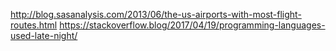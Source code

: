 http://blog.sasanalysis.com/2013/06/the-us-airports-with-most-flight-routes.html
https://stackoverflow.blog/2017/04/19/programming-languages-used-late-night/

